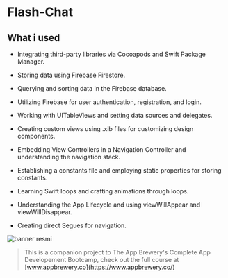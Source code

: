
# Flash-Chat



## What i used 

* Integrating third-party libraries via Cocoapods and Swift Package Manager.

* Storing data using Firebase Firestore.

* Querying and sorting data in the Firebase database.

* Utilizing Firebase for user authentication, registration, and login.

* Working with UITableViews and setting data sources and delegates.

* Creating custom views using .xib files for customizing design components.

* Embedding View Controllers in a Navigation Controller and understanding the navigation stack.

* Establishing a constants file and employing static properties for storing constants.

* Learning Swift loops and crafting animations through loops.

* Understanding the App Lifecycle and using viewWillAppear and viewWillDisappear.

* Creating direct Segues for navigation.




![banner resmi](https://r.resimlink.com/Uqkcmv5d.png)
>This is a companion project to The App Brewery's Complete App Developement Bootcamp, check out the full course at [www.appbrewery.co](https://www.appbrewery.co/)


